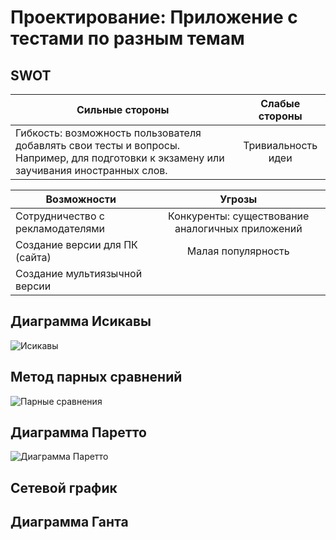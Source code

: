 Проектирование: Приложение с тестами по разным темам
=======================

SWOT
-------
| Сильные стороны  | Слабые стороны|
|---|:-:|
| Гибкость: возможность пользователя добавлять свои тесты и вопросы. Например, для подготовки к экзамену или заучивания иностранных слов.| Тривиальность идеи | 

| Возможности  | Угрозы|
|---|:-:|
| Сотрудничество с рекламодателями| Конкуренты: существование аналогичных приложений| 
|Создание версии для ПК (сайта)| Малая популярность|
|Создание мультиязычной версии||

Диаграмма Исикавы
------
![Исикавы](https://lh4.googleusercontent.com/nDBVXki0VgWQOwY2W8GbYFzIa8G79fzcIfcWw07cUAAq7DCWUr4HmiHr7WO4ArJDkDakwPyOzEYzEJU=w1366-h638-rw "Исикавы") 

Метод парных сравнений
-------------
![Парные сравнения](https://pp.userapi.com/c636621/v636621670/5b484/rgJluwJgclY.jpg "Парные сравнения") 

Диаграмма Паретто
------
![Диаграмма Паретто](https://pp.userapi.com/c636621/v636621670/5b4c4/FQER1AVOiDs.jpg "Диаграмма Паретто") 

Сетевой график
--------------------

 Диаграмма Ганта 
 ----------------
